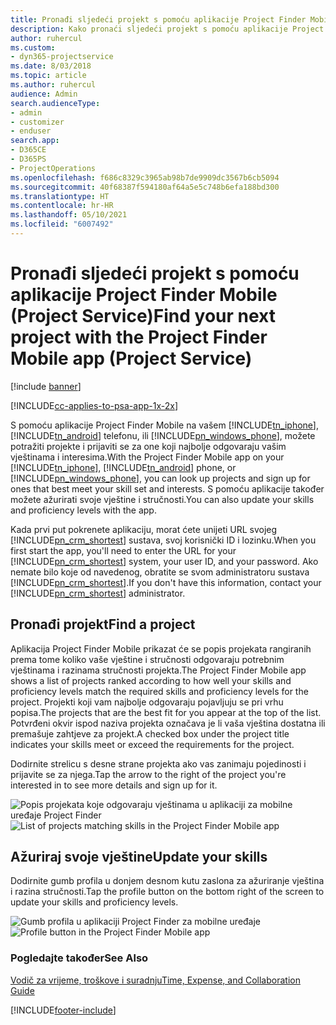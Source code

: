 ```yaml
---
title: Pronađi sljedeći projekt s pomoću aplikacije Project Finder Mobile
description: Kako pronaći sljedeći projekt s pomoću aplikacije Project Finder Mobile za Project Service
author: ruhercul
ms.custom:
- dyn365-projectservice
ms.date: 8/03/2018
ms.topic: article
ms.author: ruhercul
audience: Admin
search.audienceType:
- admin
- customizer
- enduser
search.app:
- D365CE
- D365PS
- ProjectOperations
ms.openlocfilehash: f686c8329c3965ab98b7de9909dc3567b6cb5094
ms.sourcegitcommit: 40f68387f594180af64a5e5c748b6efa188bd300
ms.translationtype: HT
ms.contentlocale: hr-HR
ms.lasthandoff: 05/10/2021
ms.locfileid: "6007492"
---
```

# <a name="find-your-next-project-with-the-project-finder-mobile-app-project-service"></a><span data-ttu-id="15722-103">Pronađi sljedeći projekt s pomoću aplikacije Project Finder Mobile (Project Service)</span><span class="sxs-lookup"><span data-stu-id="15722-103">Find your next project with the Project Finder Mobile app (Project Service)</span></span>

[!include [banner](../includes/psa-now-project-operations.md)]

[!INCLUDE[cc-applies-to-psa-app-1x-2x](../includes/cc-applies-to-psa-app-1x-2x.md)]

<span data-ttu-id="15722-104">S pomoću aplikacije Project Finder Mobile na vašem [!INCLUDE[tn_iphone](../includes/tn-iphone.md)], [!INCLUDE[tn_android](../includes/tn-android.md)] telefonu, ili [!INCLUDE[pn_windows_phone](../includes/pn-windows-phone.md)], možete potražiti projekte i prijaviti se za one koji najbolje odgovaraju vašim vještinama i interesima.</span><span class="sxs-lookup"><span data-stu-id="15722-104">With the Project Finder Mobile app on your [!INCLUDE[tn_iphone](../includes/tn-iphone.md)], [!INCLUDE[tn_android](../includes/tn-android.md)] phone, or [!INCLUDE[pn_windows_phone](../includes/pn-windows-phone.md)], you can look up projects and sign up for ones that best meet your skill set and interests.</span></span> <span data-ttu-id="15722-105">S pomoću aplikacije također možete ažurirati svoje vještine i stručnosti.</span><span class="sxs-lookup"><span data-stu-id="15722-105">You can also update your skills and proficiency levels with the app.</span></span>  
  
 <span data-ttu-id="15722-106">Kada prvi put pokrenete aplikaciju, morat ćete unijeti URL svojeg [!INCLUDE[pn_crm_shortest](../includes/pn-crm-shortest.md)] sustava, svoj korisnički ID i lozinku.</span><span class="sxs-lookup"><span data-stu-id="15722-106">When you first start the app, you'll need to enter the URL for your [!INCLUDE[pn_crm_shortest](../includes/pn-crm-shortest.md)] system, your user ID, and your password.</span></span> <span data-ttu-id="15722-107">Ako nemate bilo koje od navedenog, obratite se svom administratoru sustava [!INCLUDE[pn_crm_shortest](../includes/pn-crm-shortest.md)].</span><span class="sxs-lookup"><span data-stu-id="15722-107">If you don't have this information,  contact your [!INCLUDE[pn_crm_shortest](../includes/pn-crm-shortest.md)] administrator.</span></span>  
  
## <a name="find-a-project"></a><span data-ttu-id="15722-108">Pronađi projekt</span><span class="sxs-lookup"><span data-stu-id="15722-108">Find a project</span></span>  
 <span data-ttu-id="15722-109">Aplikacija Project Finder Mobile prikazat će se popis projekata rangiranih prema tome koliko vaše vještine i stručnosti odgovaraju potrebnim vještinama i razinama stručnosti projekta.</span><span class="sxs-lookup"><span data-stu-id="15722-109">The Project Finder Mobile app shows a list of projects ranked according to how well your skills and proficiency levels match the required skills and proficiency levels for the project.</span></span> <span data-ttu-id="15722-110">Projekti koji vam najbolje odgovaraju pojavljuju se pri vrhu popisa.</span><span class="sxs-lookup"><span data-stu-id="15722-110">The projects that are the best fit for you appear at the top of the list.</span></span> <span data-ttu-id="15722-111">Potvrđeni okvir ispod naziva projekta označava je li vaša vještina dostatna ili premašuje zahtjeve za projekt.</span><span class="sxs-lookup"><span data-stu-id="15722-111">A checked box under the project title indicates your skills meet or exceed the requirements for the project.</span></span>  
  
 <span data-ttu-id="15722-112">Dodirnite strelicu s desne strane projekta ako vas zanimaju pojedinosti i prijavite se za njega.</span><span class="sxs-lookup"><span data-stu-id="15722-112">Tap the arrow to the right of the project you're interested in to see more details and sign up for it.</span></span>  
  
 <span data-ttu-id="15722-113">![Popis projekata koje odgovaraju vještinama u aplikaciji za mobilne uređaje Project Finder](../psa/media/project-service-project-finder-list.png "Popis projekata koje odgovaraju vještinama u aplikaciji za mobilne uređaje Project Finder")</span><span class="sxs-lookup"><span data-stu-id="15722-113">![List of projects matching skills in the Project Finder Mobile app](../psa/media/project-service-project-finder-list.png "List of projects matching skills in the Project Finder Mobile app")</span></span>  
  
## <a name="update-your-skills"></a><span data-ttu-id="15722-114">Ažuriraj svoje vještine</span><span class="sxs-lookup"><span data-stu-id="15722-114">Update your skills</span></span>  
 <span data-ttu-id="15722-115">Dodirnite gumb profila u donjem desnom kutu zaslona za ažuriranje vještina i razina stručnosti.</span><span class="sxs-lookup"><span data-stu-id="15722-115">Tap the profile button on the bottom right of the screen to update your skills and proficiency levels.</span></span>  
  
 <span data-ttu-id="15722-116">![Gumb profila u aplikaciji Project Finder za mobilne uređaje](../psa/media/project-service-project-finder-profile.png "Gumb profila u aplikaciji Project Finder za mobilne uređaje")</span><span class="sxs-lookup"><span data-stu-id="15722-116">![Profile button in the Project Finder Mobile app](../psa/media/project-service-project-finder-profile.png "Profile button in the Project Finder Mobile app")</span></span>  
  
### <a name="see-also"></a><span data-ttu-id="15722-117">Pogledajte također</span><span class="sxs-lookup"><span data-stu-id="15722-117">See Also</span></span>  
 [<span data-ttu-id="15722-118">Vodič za vrijeme, troškove i suradnju</span><span class="sxs-lookup"><span data-stu-id="15722-118">Time, Expense, and Collaboration Guide</span></span>](../psa/time-expense-collaboration-guide.md)


[!INCLUDE[footer-include](../includes/footer-banner.md)]